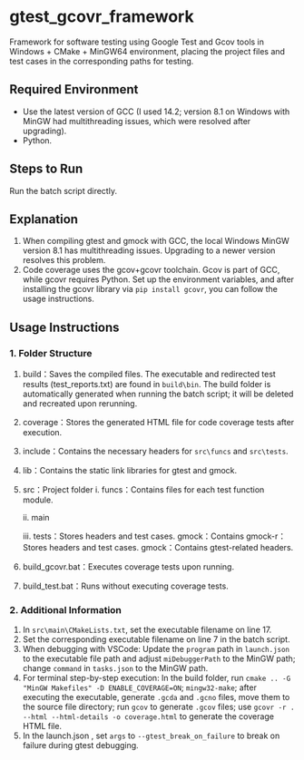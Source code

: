 # gtest_gcovr_framework

Framework for software testing using Google Test and Gcov tools in Windows + CMake + MinGW64 environment, placing the project files and test cases in the corresponding paths for testing.

## Required Environment

- Use the latest version of GCC (I used 14.2; version 8.1 on Windows with MinGW had multithreading issues, which were resolved after upgrading).
- Python.

## Steps to Run

Run the batch script directly.

## Explanation

1. When compiling gtest and gmock with GCC, the local Windows MinGW version 8.1 has multithreading issues. Upgrading to a newer version resolves this problem.
2. Code coverage uses the gcov+gcovr toolchain. Gcov is part of GCC, while gcovr requires Python. Set up the environment variables, and after installing the gcovr library via `pip install gcovr`, you can follow the usage instructions. 


## Usage Instructions

### 1. Folder Structure

 1. build：Saves the compiled files. The executable and redirected test results (test_reports.txt) are found in `build\bin`. The build folder is automatically generated when running the batch script; it will be deleted and recreated upon rerunning.

 2. coverage：Stores the generated HTML file for code coverage tests after execution.

 3. include：Contains the necessary headers for `src\funcs` and `src\tests`.

 4. lib：Contains the static link libraries for gtest and gmock.

 5. src：Project folder
    i. funcs：Contains files for each test function module.

    ii. main 

    iii. tests：Stores headers and test cases.
    	gmock：Contains gmock-r：Stores headers and test cases.
    	gmock：Contains gtest-related headers.
    
 6. build_gcovr.bat：Executes coverage tests upon running.

 7. build_test.bat：Runs without executing coverage tests.

### 2. Additional Information

1. In `src\main\CMakeLists.txt`, set the executable filename on line 17.
2. Set the corresponding executable filename on line 7 in the batch script.
3. When debugging with VSCode: Update the `program` path in `launch.json` to the executable file path and adjust `miDebuggerPath` to the MinGW path; change `command` in `tasks.json` to the MinGW path.
4. For terminal step-by-step execution: In the build folder, run `cmake .. -G "MinGW Makefiles" -D ENABLE_COVERAGE=ON`; `mingw32-make`; after executing the executable, generate `.gcda` and `.gcno` files, move them to the source file directory; run `gcov` to generate `.gcov` files; use `gcovr -r . --html --html-details -o coverage.html` to generate the coverage HTML file.
5. In the launch.json , set `args` to `--gtest_break_on_failure` to break on failure during gtest debugging.
